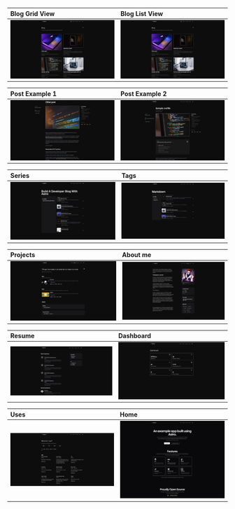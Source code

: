 | Blog Grid View                     | Blog List View                     |
| :--------------------------------- | :--------------------------------- |
| <img src="blog1.png" width="425"/> | <img src="blog1.png" width="425"/> |

| Post Example 1                     | Post Example 2                     |
| :--------------------------------- | :--------------------------------- |
| <img src="post.png" width="425"/> | <img src="post2.png" width="425"/>  |

| Series                             | Tags                               |
| :--------------------------------- | :--------------------------------- |
| <img src="series.png" width="425"/> | <img src="tags.png" width="425"/> |

| Projects                           | About me                           |
| :--------------------------------- | :--------------------------------- |
| <img src="projects.png" width="425"/> | <img src="aboutme.png" width="425"/> |

| Resume                             | Dashboard                          |
| :--------------------------------- | :--------------------------------- |
| <img src="resume.png" width="425"/> | <img src="dashboard.png" width="425"/> |

| Uses                               | Home                     |
| :--------------------------------- | :--------------------------------- |
| <img src="uses.png" width="425"/> | <img src="../blog-placeholder-1.png" width="425"/> |

[//]: #Projects
[chat-ui]: https://github.com/jamescardona11/flutter_ui_challenges/tree/master/chat_ui_flutter
[login-ui]: https://github.com/jamescardona11/flutter_ui_challenges/tree/master/login_animated_app
[fooddelivery]: https://github.com/jamescardona11/flutter_ui_challenges/tree/master/food_delivery_app
[drawing-app]: https://github.com/jamescardona11/flutter_ui_challenges/tree/master/custom_painting_app
[todo]: https://github.com/jamescardona11/flutter_ui_challenges/tree/master/todo_app_rp
[course-app]: https://github.com/jamescardona11/flutter_ui_challenges/tree/master/course_ui_app
[plants]: https://github.com/jamescardona11/flutter_ui_challenges/tree/master/plants_project
[destination]: https://github.com/jamescardona11/flutter_ui_challenges/tree/master/destination_view_app
[simple_navigation_bar]: https://github.com/jamescardona11/flutter_ui_challenges/tree/master/simple_navigation_bar
[ar_social_intro]: https://github.com/jamescardona11/flutter_ui_challenges/tree/master/ar_social_intro


[awesomeCarousel]: https://github.com/jamescardona11/flutter_ui_challenges/tree/master/awesome_carousel
[bubbleLoading]: https://github.com/jamescardona11/flutter_ui_challenges/tree/master/bubble_loading
[fabMenu]: https://github.com/jamescardona11/flutter_ui_challenges/tree/master/fab_menu_challenge
[listCardAnimation]: https://github.com/jamescardona11/flutter_ui_challenges/tree/master/list_card_animation
[storyCardConcept]: https://github.com/jamescardona11/flutter_ui_challenges/tree/master/story_card_concept
